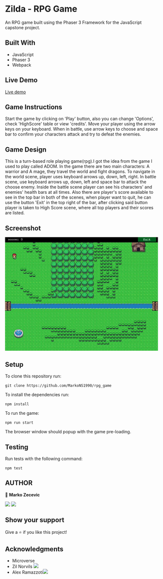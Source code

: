 # Zilda - RPG Game

An RPG game built using the Phaser 3 Framework for the JavaScript capstone project.

## Built With

- JavaScript
- Phaser 3
- Webpack

## Live Demo

[Live demo](https://zilton7.github.io/zilda-rpg/)

## Game Instructions

Start the game by clicking on 'Play' button,
also you can change 'Options', check 'HighScore' table
or view 'credits'.
Move your player using the arrow keys on your keyboard.
When in battle, use arrow keys to choose and space bar to confirm your characters attack and
try to defeat the enemies.

## Game Design

This is a turn-based role playing game(rpg).I got the idea from the game I used to play called ADOM.
In the game there are two main characters: A warrior and A mage, they travel the world and fight dragons.
To navigate in the world scene, player uses keyboard arrows up, down, left, right.
In battle scene, use keyboard arrows up, down, left and space bar to attack the choose enemy. Inside the battle scene player can see his characters' and enemies' health bars at all times.
Also there are player's score available to see in the top bar in both of the scenes, when player want to quit, he can use the button 'Exit' in the top right of the bar, after clicking said button player is taken to High Score scene, where all top players and their scores are listed.

## Screenshot

![](./ss.JPG)

## Setup

To clone this repository run:

```
git clone https://github.com/MarkoNS1990/rpg_game
```

To install the dependencies run:

```
npm install
```

To run the game:

```
npm run start
```

The browser window should popup with the game pre-loading.

## Testing

Run tests with the following command:

```
npm test
```

## AUTHOR

👤 **Marko Zecevic**

[![](https://img.shields.io/badge/GitHub-100000?style=for-the-badge&logo=github&logoColor=white)](https://github.com/MarkoNS1990)
[![](https://img.shields.io/badge/LinkedIn-0077B5?style=for-the-badge&logo=linkedin&logoColor=white)](https://www.linkedin.com/in/zecevicmarko/)

## Show your support

Give a ⭐️ if you like this project!

## Acknowledgments

- Microverse
- Zil Norvils [![](https://img.shields.io/badge/GitHub-100000?style=for-the-badge&logo=github&logoColor=white)](https://github.com/zilton7)
- Alex Ramazzoti[![](https://img.shields.io/badge/GitHub-100000?style=for-the-badge&logo=github&logoColor=white)](https://github.com/rammazzoti2000)
